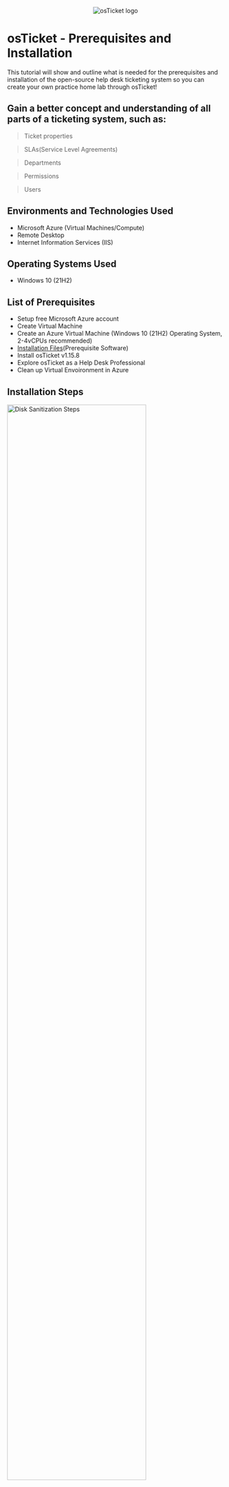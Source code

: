 <p align="center">
<img src="https://i.imgur.com/Clzj7Xs.png" alt="osTicket logo"/>
</p>

<h1>osTicket - Prerequisites and Installation</h1>
This tutorial will show and outline what is needed for the prerequisites and installation of the open-source help desk ticketing system so you can create your own practice home lab through osTicket!<br />


<h2>Gain a better concept and understanding of all parts of a ticketing system, such as:</h2>

>Ticket properties

>SLAs(Service Level Agreements)

>Departments

>Permissions

>Users


<h2>Environments and Technologies Used</h2>

- Microsoft Azure (Virtual Machines/Compute)
- Remote Desktop
- Internet Information Services (IIS)

<h2>Operating Systems Used </h2>

- Windows 10</b> (21H2)

<h2>List of Prerequisites</h2>

- Setup free Microsoft Azure account
- Create Virtual Machine
- Create an Azure Virtual Machine (Windows 10 (21H2) Operating System, 2-4vCPUs recommended)
- [Installation Files](https://drive.google.com/drive/u/1/folders/1APMfNyfNzcxZC6EzdaNfdZsUwxWYChf6)(Prerequisite Software)
- Install osTicket v1.15.8
- Explore osTicket as a Help Desk Professional
- Clean up Virtual Envoironment in Azure

<h2>Installation Steps</h2>

<p>
<img src="https://i.imgur.com/5wkcvnL.png" height="80%" width="80%" alt="Disk Sanitization Steps"/>
</p>
<p>
Text
</p>
<br />

<p>
<img src="https://i.imgur.com/HWichuS.png" height="80%" width="80%" alt="Disk Sanitization Steps"/>
</p>
<p>
Text
</p>
<br />

<p>
<img src="https://i.imgur.com/t7lXC28.png" height="80%" width="80%" alt="Disk Sanitization Steps"/>
</p>
<p>
Text
</p>
<br />

<p>
<img src="https://i.imgur.com/7SkEEEr.png" height="80%" width="80%" alt="Disk Sanitization Steps"/>
</p>
<p>
Text
</p>
<br />

<p>
<img src="https://i.imgur.com/5eCSrgL.png" height="80%" width="80%" alt="Disk Sanitization Steps"/>
</p>
<p>
Text
</p>
<br />

<p>
<img src="" height="80%" width="80%" alt="Disk Sanitization Steps"/>
</p>
<p>
Text
</p>
<br />

<p>
<img src="https://i.imgur.com/DJmEXEB.png" height="80%" width="80%" alt="Disk Sanitization Steps"/>
</p>
<p>
Text
</p>
<br />

<p>
<img src="https://i.imgur.com/DJmEXEB.png" height="80%" width="80%" alt="Disk Sanitization Steps"/>
</p>
<p>
Text
</p>
<br />

<p>
<img src="https://i.imgur.com/DJmEXEB.png" height="80%" width="80%" alt="Disk Sanitization Steps"/>
</p>
<p>
Text
</p>
<br />

<p>
<img src="https://i.imgur.com/DJmEXEB.png" height="80%" width="80%" alt="Disk Sanitization Steps"/>
</p>
<p>
Text
</p>
<br />

